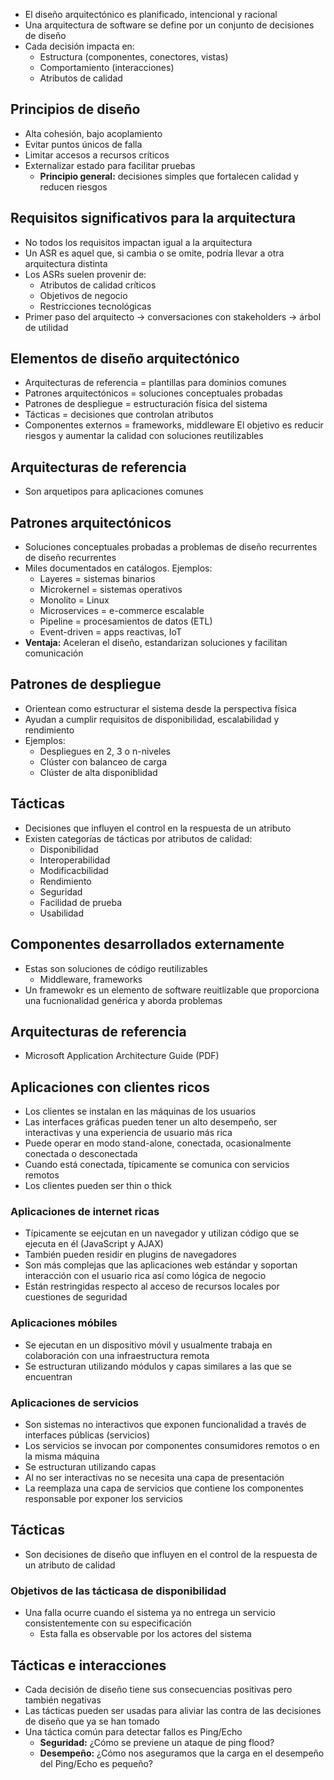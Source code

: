- El diseño arquitectónico es planificado, intencional y racional
- Una arquitectura de software se define por un conjunto de decisiones de diseño
- Cada decisión impacta en:
	- Estructura (componentes, conectores, vistas)
	- Comportamiento (interacciones)
	- Atributos de calidad
## Principios de diseño
- Alta cohesión, bajo acoplamiento
- Evitar puntos únicos de falla
- Limitar accesos a recursos críticos
- Externalizar estado para facilitar pruebas
	- **Principio general:** decisiones simples que fortalecen calidad y reducen riesgos
## Requisitos significativos para la arquitectura
- No todos los requisitos impactan igual a la arquitectura
- Un ASR es aquel que, si cambia o se omite, podría llevar a otra arquitectura distinta
- Los ASRs suelen provenir de:
	- Atributos de calidad críticos
	- Objetivos de negocio
	- Restricciones tecnológicas
- Primer paso del arquitecto -> conversaciones con stakeholders -> árbol de utilidad
## Elementos de diseño arquitectónico
- Arquitecturas de referencia = plantillas para dominios comunes
- Patrones arquitectónicos = soluciones conceptuales probadas
- Patrones de despliegue = estructuración física del sistema
- Tácticas = decisiones que controlan atributos
- Componentes externos = frameworks, middleware
El objetivo es reducir riesgos y aumentar la calidad con soluciones reutilizables
## Arquitecturas de referencia
- Son arquetipos para aplicaciones comunes
## Patrones arquitectónicos
- Soluciones conceptuales probadas a problemas de diseño recurrentes de diseño recurrentes
- Miles documentados en catálogos. Ejemplos:
	- Layeres = sistemas binarios
	- Microkernel = sistemas operativos
	- Monolito = Linux
	- Microservices = e-commerce escalable
	- Pipeline = procesamientos de datos (ETL)
	- Event-driven = apps reactivas, IoT
- **Ventaja:** Aceleran el diseño, estandarizan soluciones y facilitan comunicación
## Patrones de despliegue
- Orientean como estructurar el sistema desde la perspectiva física
- Ayudan a cumplir requisitos de disponibilidad, escalabilidad y rendimiento
- Ejemplos:
	- Despliegues en 2, 3 o n-niveles
	- Clúster con balanceo de carga
	- Clúster de alta disponiblidad
## Tácticas
- Decisiones que influyen el control en la respuesta de un atributo
- Existen categorías de tácticas por atributos de calidad:
	- Disponibilidad
	- Interoperabilidad
	- Modificacbilidad
	- Rendimiento
	- Seguridad
	- Facilidad de prueba
	- Usabilidad
## Componentes desarrollados externamente
- Estas son soluciones de código reutilizables
	- Middleware, frameworks
- Un framewokr es un elemento de software reuitlizable que proporciona una fucnionalidad genérica y aborda problemas
## Arquitecturas de referencia
- Microsoft Application Architecture Guide (PDF)
## Aplicaciones con clientes ricos
- Los clientes se instalan en las máquinas de los usuarios
- Las interfaces gráficas pueden tener un alto desempeño, ser interactivas y una experiencia de usuario más rica
- Puede operar en modo stand-alone, conectada, ocasionalmente conectada o desconectada
- Cuando está conectada, típicamente se comunica con servicios remotos
- Los clientes pueden ser thin o thick
### Aplicaciones de internet ricas
- Típicamente se eejcutan en un navegador y utilizan código que se ejecuta en él (JavaScript y AJAX)
- También pueden residir en plugins de navegadores
- Son más complejas que las aplicaciones web estándar y soportan interacción con el usuario rica así como lógica de negocio
- Están restringidas respecto al acceso de recursos locales por cuestiones de seguridad
### Aplicaciones móbiles
- Se ejecutan en un dispositivo móvil y usualmente trabaja en colaboración con una infraestructura remota
- Se estructuran utilizando módulos y capas similares a las que se encuentran
### Aplicaciones de servicios
- Son sistemas no interactivos que exponen funcionalidad a través de interfaces públicas (servicios)
- Los servicios se invocan por componentes consumidores remotos o en la misma máquina
- Se estructuran utilizando capas
- Al no ser interactivas no se necesita una capa de presentación
- La reemplaza una capa de servicios que contiene los componentes responsable por exponer los servicios
## Tácticas
- Son decisiones de diseño que influyen en el control de la respuesta de un atributo de calidad
### Objetivos de las tácticasa de disponibilidad
- Una falla ocurre cuando el sistema ya no entrega un servicio consistentemente con su especificación
	- Esta falla es observable por los actores del sistema
## Tácticas e interacciones
- Cada decisión de diseño tiene sus consecuencias positivas pero también negativas
- Las tácticas pueden ser usadas para aliviar las contra de las decisiones de diseño que ya se han tomado
- Una táctica común para detectar fallos es Ping/Echo
	- **Seguridad:** ¿Cómo se previene un ataque de ping flood?
	- **Desempeño:** ¿Cómo nos aseguramos que la carga en el desempeño del Ping/Echo es pequeño?